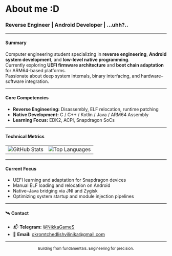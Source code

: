 # About me :D

### Reverse Engineer | Android Developer | …uhh?..

---

#### Summary
Computer engineering student specializing in **reverse engineering**, **Android system development**, and **low-level native programming**.  
Currently exploring **UEFI firmware architecture** and **boot chain adaptation** for ARM64-based platforms.  
Passionate about deep system internals, binary interfacing, and hardware–software integration.

---

#### Core Competencies  
- **Reverse Engineering:** Disassembly, ELF relocation, runtime patching  
- **Native Development:** C / C++ / Kotlin / Java / ARM64 Assembly    
- **Learning Focus:** EDK2, ACPI, Snapdragon SoCs

---

#### Technical Metrics

| | |
|:-:|:-:|
| ![GitHub Stats](https://github-readme-stats.vercel.app/api?username=NikkaGames&show_icons=true&theme=tokyonight&count_private=true&include_all_commits=true) | ![Top Languages](https://github-readme-stats.vercel.app/api/top-langs/?username=NikkaGames&layout=compact&theme=tokyonight&langs_count=8) |

---

#### Current Focus
- UEFI learning and adaptation for Snapdragon devices  
- Manual ELF loading and relocation on Android  
- Native–Java bridging via JNI and Zygisk  
- Optimizing system startup and module injection pipelines

---

#### 🛰️ Contact
- 📬 **Telegram:** [@NikkaGameS](https://t.me/NikkaGameS)  
- 📧 **Email:** [okromtchedlishvilinika@gmail.com](mailto:okromtchedlishvilinika@gmail.com)

---

<p align="center">
  <sub>Building from fundamentals. Engineering for precision.</sub>
</p>
